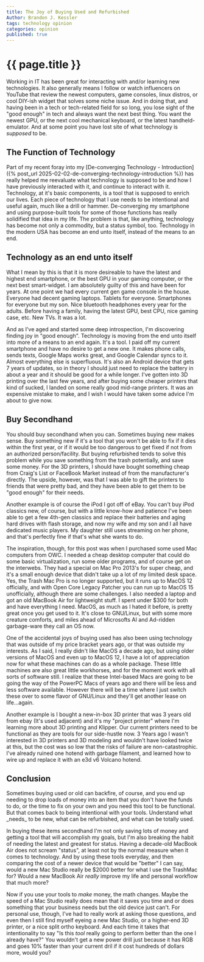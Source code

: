 ```yaml
---
title: The Joy of Buying Used and Refurbished
Author: Brandon J. Kessler
tags: technology opinion
categories: opinion
published: true
---
```


<h1>{{ page.title }}</h1>

Working in IT has been great for interacting with and/or learning new technologies. It also generally means I follow or watch influencers on YouTube that review the newest computers, game consoles, linux distros, or cool DIY-ish widget that solves some niche issue. And in doing that, and having been in a tech or tech-related field for so long, you lose sight of the "good enough" in tech and always want the next best thing. You want the newest GPU, or the next cool mechanical keyboard, or the latest handheld-emulator. And at some point you have lost site of what technology is _supposed_ to be.

<!--more-->

<h2>The Function of Technology</h2>
Part of my recent foray into my [De-converging Technology - Introduction]({% post_url 2025-02-02-de-converging-technology-introduction %}) has really helped me reevaluate what technology is supposed to be and how I have previously interacted with it, and continue to interact with it. Technology, at it's basic components, is a tool that is supposed to enrich our lives. Each piece of technology that I use needs to be intentional and useful again, much like a drill or hammer. De-converging my smartphone and using purpose-built tools for some of those functions has really solidified that idea in my life. The problem is that, like anything, technology has become not only a commodity, but a status symbol, too. Technology in the modern USA has become an end unto itself, instead of the means to an end.

<h2>Technology as an end unto itself</h2>
What I mean by this is that it is more desireable to have the latest and highest end smartphone, or the best GPU in your gaming computer, or the next best smart-widget. I am absolutely guilty of this and have been for years. At one point we had every current gen game console in the house. Everyone had decent gaming laptops. Tablets for everyone. Smartphones for everyone but my son. Nice bluetooth headphones every year for the adults. Before having a family, having the latest GPU, best CPU, nice gaming case, etc. New TVs. It was a lot.

And as I've aged and started some deep introspection, I'm discovering finding joy in "good enough". Technology is moving from the end unto itself into more of a means to an end again. It's a tool. I paid off my current smartphone and have no desire to get a new one. It makes phone calls, sends texts, Google Maps works great, and Google Calendar syncs to it. Almost everything else is superfluous. It's also an Android device that gets 7 years of updates, so in theory I should just need to replace the battery in about a year and it should be good for a while longer. I've gotten into 3D printing over the last few years, and after buying some cheaper printers that kind of sucked, I landed on some really good mid-range printers. It was an expensive mistake to make, and I wish I would have taken some advice I'm about to give now.

<h2>Buy Secondhand</h2>
You should buy secondhand when you can. Sometimes buying new makes sense. Buy something new if it's a tool that you won't be able to fix if it dies within the first year, or if it would be too dangerous to get fixed if not from an authorized person/facility. But buying refurbished tends to solve this problem while you save something from the trash potentially, and save some money. For the 3D printers, I should have bought something cheap from Craig's List or FaceBook Market instead of from the manufacturer's directly. The upside, however, was that I was able to gift the printers to friends that were pretty bad, and they have been able to get them to be "good enough" for their needs.

Another example is of course the iPod I got off of eBay. You can't buy iPod classics new, of course, but with a little know-how and patience I've been able to get a few 4th-gen classics and replace their batteries and aging hard drives with flash storage, and now my wife and my son and I all have dedicated music players. My daughter still uses streaming on her phone, and that's perfectly fine if that's what she wants to do.

The inspiration, though, for this post was when I purchased some used Mac computers from OWC. I needed a cheap desktop computer that could do some basic virtualization, run some older programs, and of course get on the interwebs. They had a special on Mac Pro 2013's for super cheap, and it's a small enough device that didn't take up a lot of my limited desk space. Yes, the Trash Mac Pro is no longer supported, but it runs up to MacOS 12 officially, and with Open Core Legacy Patcher you can run up to MacOS 15 unofficially, although there are some challenges. I also needed a laptop and got an old MacBook Air for lightweight stuff. I spent under $300 for both and have everything I need. MacOS, as much as I hated it before, is pretty great once you get used to it. It's close to GNU/Linux, but with some more creature comforts, and miles ahead of Microsofts AI and Ad-ridden garbage-ware they call an OS now.

One of the accidental joys of buying used has also been using technology that was outside of my price bracket years ago, or that was outside my interests. As I said, I really didn't like MacOS a decade ago, but using older versions of MacOS and even up to MacOS 12, I have a lot of appreciation now for what these machines can do as a whole package. These little machines are also great little workhorses, and for the moment work with all sorts of software still. I realize that these Intel-based Macs are going to be going the way of the PowerPC Macs of years ago and there will be less and less software available. However there will be a time where I just switch these over to some flavor of GNU/Linux and they'll get another lease on life...again.

Another example is I bought a new-in-box 3D printer that was 3 years old from ebay (It's used adjacent) and it's my "project printer" where I'm learning more about 3D printing and Klipper. Our current printers need to be functional as they are tools for our side-hustle now. 3 Years ago I wasn't interested in 3D printers and 3D modeling and wouldn't have looked twice at this, but the cost was so low that the risks of failure are non-catastrophic. I've already ruined one hotend with garbage filament, and learned how to wire up and replace it with an e3d v6 Volcano hotend. 

<h2>Conclusion</h2>
Sometimes buying used or old can backfire, of course, and you end up needing to drop loads of money into an item that you don't have the funds to do, or the time to fix on your own and you need this tool to be functional. But that comes back to being intentional with your tools. Understand what _needs_ to be new, what can be refurbished, and what can be totally used.

In buying these items secondhand I'm not only saving lots of money and getting a tool that will accomplish my goals, but I'm also breaking the habit of needing the latest and greatest for status. Having a decade-old MacBook Air does not scream "status", at least not by the normal measure when it comes to technology. And by using these tools everyday, and then comparing the cost of a newer device that would be "better" I can say, would a new Mac Studio really be $2000 better for what I use the TrashMac for? Would a new MacBook Air _really_ improve my life and personal workflow that much more?

Now if you use your tools to _make_ money, the math changes. Maybe the speed of a Mac Studio really does mean that it saves you time and or does something that your business needs but the old device just can't. For personal use, though, I've had to really work at asking those questions, and even then I still find myself eyeing a new Mac Studio, or a higher-end 3D printer, or a nice split ortho keyboard. And each time it takes that intentionality to say "Is this _tool_ really going to perform better than the one I already have?" You wouldn't get a new power drill just because it has RGB and goes 10% faster than your current dril if it cost hundreds of dollars more, would you?